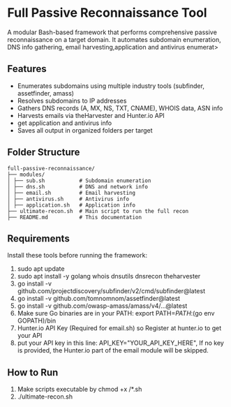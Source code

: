 # Full Passive Reconnaissance Tool

A modular Bash-based framework that performs comprehensive passive reconnaissance on a target domain. It automates subdomain enumeration, DNS info gathering, email harvesting,application and antivirus enumerat>

## Features

- Enumerates subdomains using multiple industry tools (subfinder, assetfinder, amass)  
- Resolves subdomains to IP addresses  
- Gathers DNS records (A, MX, NS, TXT, CNAME), WHOIS data, ASN info  
- Harvests emails via theHarvester and Hunter.io API  
- get application and antivirus info
- Saves all output in organized folders per target  


## Folder Structure
```
full-passive-reconnaissance/
├── modules/
│ ├── sub.sh           # Subdomain enumeration
│ ├── dns.sh           # DNS and network info
│ ├── email.sh         # Email harvesting
│ ├── antivirus.sh     # Antivirus info 
│ ├── application.sh   # Application info 
├── ultimate-recon.sh  # Main script to run the full recon
├── README.md          # This documentation
```

## Requirements

Install these tools before running the framework:
1) sudo apt update
2) sudo apt install -y golang whois dnsutils dnsrecon theharvester
3) go install -v github.com/projectdiscovery/subfinder/v2/cmd/subfinder@latest
4) go install -v github.com/tomnomnom/assetfinder@latest    
5) go install -v github.com/owasp-amass/amass/v4/...@latest
6) Make sure Go binaries are in your PATH: export PATH=$PATH:$(go env GOPATH)/bin
7) Hunter.io API Key (Required for email.sh) so Register at hunter.io to get your API
8) put your API key in this line: API_KEY="YOUR_API_KEY_HERE", If no key is provided, the Hunter.io part of the email module will be skipped.

## How to Run

1) Make scripts executable by chmod +x /*.sh
2) ./ultimate-recon.sh 
